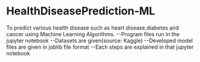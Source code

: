 # HealthDiseasePrediction-ML
To predict various health disease such as heart disease,diabetes and cancer using Machine Learning Algorithms.
--Program files run in the jupyter notebook
--Datasets are given(source: Kaggle)
--Developed model files are given in joblib file format
--Each steps are explained in that jupyter notebook
